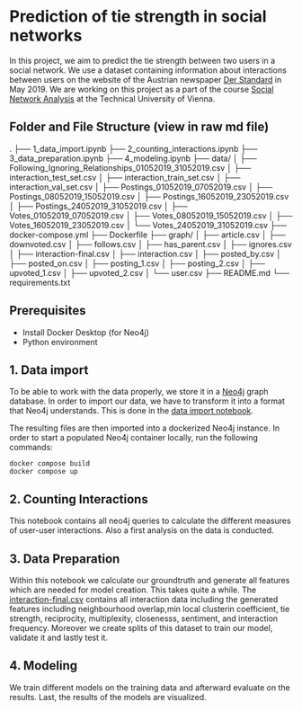 # Prediction of tie strength in social networks
In this project, we aim to predict the tie strength between two users in a social network.
We use a dataset containing information about interactions between users on the website of
the Austrian newspaper [Der Standard](https://derstandard.at/) in May 2019. We are working
on this project as a part of the course [Social Network
Analysis](https://tiss.tuwien.ac.at/course/educationDetails.xhtml?semester=2023W&courseNr=194050)
at the Technical University of Vienna.

## Folder and File Structure (view in raw md file)
.
├── 1_data_import.ipynb
├── 2_counting_interactions.ipynb
├── 3_data_preparation.ipynb
├── 4_modeling.ipynb
├── data/
│   ├── Following_Ignoring_Relationships_01052019_31052019.csv
│   ├── interaction_test_set.csv
│   ├── interaction_train_set.csv
│   ├── interaction_val_set.csv
│   ├── Postings_01052019_07052019.csv
│   ├── Postings_08052019_15052019.csv
│   ├── Postings_16052019_23052019.csv
│   ├── Postings_24052019_31052019.csv
│   ├── Votes_01052019_07052019.csv
│   ├── Votes_08052019_15052019.csv
│   ├── Votes_16052019_23052019.csv
│   └── Votes_24052019_31052019.csv
├── docker-compose.yml
├── Dockerfile
├── graph/
│   ├── article.csv
│   ├── downvoted.csv
│   ├── follows.csv
│   ├── has_parent.csv
│   ├── ignores.csv
│   ├── interaction-final.csv
│   ├── interaction.csv
│   ├── posted_by.csv
│   ├── posted_on.csv
│   ├── posting_1.csv
│   ├── posting_2.csv
│   ├── upvoted_1.csv
│   ├── upvoted_2.csv
│   └── user.csv
├── README.md
└── requirements.txt

## Prerequisites
- Install Docker Desktop (for Neo4j)
- Python environment

## 1. Data import
To be able to work with the data properly, we store it in a [Neo4j](https://neo4j.com/)
graph database. In order to import our data, we have to transform it into a format that
Neo4j understands. This is done in the [data import notebook](1_data_import.ipynb).

The resulting files are then imported into a dockerized Neo4j instance. In order to start
a populated Neo4j container locally, run the following commands:

```{bash}
docker compose build
docker compose up
```

## 2. Counting Interactions
This notebook contains all neo4j queries to calculate the different measures of user-user
interactions. Also a first analysis on the data is conducted.

## 3. Data Preparation
Within this notebook we calculate our groundtruth and generate all features which are
needed for model creation. This takes quite a while. The
[interaction-final.csv](graph/interaction-final.csv) contains
all interaction data including the generated features including
neighbourhood overlap,min local clusterin coefficient, tie strength, reciprocity,
multiplexity, closenesss, sentiment, and interaction frequency.
Moreover we create splits of this dataset to train our model, validate it and lastly test it.

## 4. Modeling
We train different models on the training data and afterward evaluate on the results.
Last, the results of the models are visualized.